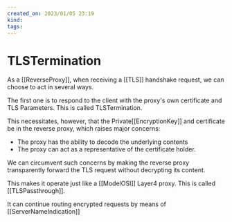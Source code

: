 ```yaml
---
created_on: 2023/01/05 23:19
kind:
tags:
---
```


# TLSTermination

As a \[\[ReverseProxy]], when receiving a \[\[TLS]] handshake request, we can choose to act in several ways.

The first one is to respond to the client with the proxy's own certificate and TLS Parameters. This is called TLSTermination.

This necessitates, however, that the Private\[\[EncryptionKey]] and certificate be in the reverse proxy, which raises major concerns:

- The proxy has the ability to decode the underlying contents
- The proxy can act as a representative of the certificate holder.

We can circumvent such concerns by making the reverse proxy transparently forward the TLS request without decrypting its content.

This makes it operate just like a \[\[ModelOSI]] Layer4 proxy. This is called \[\[TLSPassthrough]].

It can continue routing encrypted requests by means of \[\[ServerNameIndication]]
